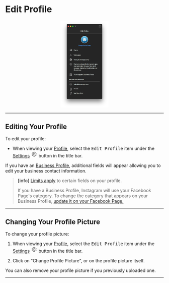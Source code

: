 # Edit Profile

<p style="text-align: center; margin-top: 1em;"><img src="/views/assets/profile-edit.png" width="30%" height="30%" /></p>

------

## Editing Your Profile

To edit your profile:

- When viewing your [Profile](/views/profile.md), select the <kbd>Edit Profile</kbd> item under the [Settings](/views/profile/settings.md) <img src="/views/assets/settings.png" width="20" height="20" /> button in the title bar.

If you have an [Business Profile](//views/profile/businessprofiles.md), additional fields will appear allowing you to edit your business contact information. 

> **[info]**
> [Limits apply](//misc/limits.md) to certain fields on your profile.
>
> If you have a Business Profile, Instagram will use your Facebook Page's category. To change the category that appears on your Business Profile, [update it on your Facebook Page.](https://www.facebook.com/help/222732947737668/)

------

## Changing Your Profile Picture

To change your profile picture:

1. When viewing your [Profile](/views/profile.md), select the <kbd>Edit Profile</kbd> item under the [Settings](/views/profile/settings.md) <img src="/views/assets/settings.png" width="20" height="20" /> button in the title bar.

2. Click on "Change Profile Picture", or on the profile picture itself.

You can also remove your profile picture if you previously uploaded one.

------
 